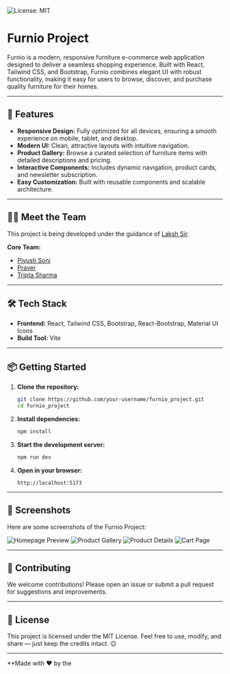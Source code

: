 ![License: MIT](https://img.shields.io/badge/License-MIT-yellow.svg)


# Furnio Project

Furnio is a modern, responsive furniture e-commerce web application designed to deliver a seamless shopping experience. Built with React, Tailwind CSS, and Bootstrap, Furnio combines elegant UI with robust functionality, making it easy for users to browse, discover, and purchase quality furniture for their homes.

---

## 🚀 Features

- **Responsive Design:** Fully optimized for all devices, ensuring a smooth experience on mobile, tablet, and desktop.
- **Modern UI:** Clean, attractive layouts with intuitive navigation.
- **Product Gallery:** Browse a curated selection of furniture items with detailed descriptions and pricing.
- **Interactive Components:** Includes dynamic navigation, product cards, and newsletter subscription.
- **Easy Customization:** Built with reusable components and scalable architecture.

---

## 👨‍💻 Meet the Team

This project is being developed under the guidance of [Laksh Sir](https://github.com/zencoderlaksh).

**Core Team:**
- [Piyush Soni](https://github.com/piyush64-bit)
- [Praver](https://github.com/solelyprav)
- [Tripta Sharma](https://github.com/TriptaSharma8000)

---

## 🛠️ Tech Stack

- **Frontend:** React, Tailwind CSS, Bootstrap, React-Bootstrap, Material UI Icons
- **Build Tool:** Vite

---

## 📦 Getting Started

1. **Clone the repository:**
   ```bash
   git clone https://github.com/your-username/furnio_project.git
   cd furnio_project
   ```

2. **Install dependencies:**
   ```bash
   npm install
   ```

3. **Start the development server:**
   ```bash
   npm run dev
   ```

4. **Open in your browser:**
   ```
   http://localhost:5173
   ```

---

## 📸 Screenshots

Here are some screenshots of the Furnio Project:

![Homepage Preview](assets/ScreenShorts/ss1.png)
![Product Gallery](assets/ScreenShorts/ss2.png)
![Product Details](assets/ScreenShorts/ss3.png)
![Cart Page](assets/ScreenShorts/ss4.png)

---

## 🤝 Contributing

We welcome contributions! Please open an issue or submit a pull request for suggestions and improvements.

---

## 📄 License

This project is licensed under the MIT License.
Feel free to use, modify, and share — just keep the credits intact. 😉

---

**Made with ❤️ by the